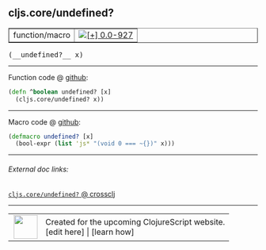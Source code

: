 ## cljs.core/undefined?



 <table border="1">
<tr>
<td>function/macro</td>
<td><a href="https://github.com/cljsinfo/cljs-api-docs/tree/0.0-927"><img valign="middle" alt="[+] 0.0-927" title="Added in 0.0-927" src="https://img.shields.io/badge/+-0.0--927-lightgrey.svg"></a> </td>
</tr>
</table>


 <samp>
(__undefined?__ x)<br>
</samp>

---







Function code @ [github](https://github.com/clojure/clojurescript/blob/r1844/src/cljs/cljs/core.cljs#L1159-L1160):

```clj
(defn ^boolean undefined? [x]
  (cljs.core/undefined? x))
```

<!--
Repo - tag - source tree - lines:

 <pre>
clojurescript @ r1844
└── src
    └── cljs
        └── cljs
            └── <ins>[core.cljs:1159-1160](https://github.com/clojure/clojurescript/blob/r1844/src/cljs/cljs/core.cljs#L1159-L1160)</ins>
</pre>

-->

---

Macro code @ [github](https://github.com/clojure/clojurescript/blob/r1844/src/clj/cljs/core.clj#L240-L241):

```clj
(defmacro undefined? [x]
  (bool-expr (list 'js* "(void 0 === ~{})" x)))
```

<!--
Repo - tag - source tree - lines:

 <pre>
clojurescript @ r1844
└── src
    └── clj
        └── cljs
            └── <ins>[core.clj:240-241](https://github.com/clojure/clojurescript/blob/r1844/src/clj/cljs/core.clj#L240-L241)</ins>
</pre>
-->

---


###### External doc links:

[`cljs.core/undefined?` @ crossclj](http://crossclj.info/fun/cljs.core.cljs/undefined%3F.html)<br>

---

 <table>
<tr><td>
<img valign="middle" align="right" width="48px" src="http://i.imgur.com/Hi20huC.png">
</td><td>
Created for the upcoming ClojureScript website.<br>
[edit here] | [learn how]
</td></tr></table>

[edit here]:https://github.com/cljsinfo/cljs-api-docs/blob/master/cljsdoc/cljs.core/undefinedQMARK.cljsdoc
[learn how]:https://github.com/cljsinfo/cljs-api-docs/wiki/cljsdoc-files

<!--

This information was too distracting to show to readers, but I'll leave it
commented here since it is helpful to:

- pretty-print the data used to generate this document
- and show how to retrieve that data



The API data for this symbol:

```clj
{:return-type boolean,
 :ns "cljs.core",
 :name "undefined?",
 :signature ["[x]"],
 :history [["+" "0.0-927"]],
 :type "function/macro",
 :full-name-encode "cljs.core/undefinedQMARK",
 :source {:code "(defn ^boolean undefined? [x]\n  (cljs.core/undefined? x))",
          :title "Function code",
          :repo "clojurescript",
          :tag "r1844",
          :filename "src/cljs/cljs/core.cljs",
          :lines [1159 1160]},
 :extra-sources [{:code "(defmacro undefined? [x]\n  (bool-expr (list 'js* \"(void 0 === ~{})\" x)))",
                  :title "Macro code",
                  :repo "clojurescript",
                  :tag "r1844",
                  :filename "src/clj/cljs/core.clj",
                  :lines [240 241]}],
 :full-name "cljs.core/undefined?"}

```

Retrieve the API data for this symbol:

```clj
;; from Clojure REPL
(require '[clojure.edn :as edn])
(-> (slurp "https://raw.githubusercontent.com/cljsinfo/cljs-api-docs/catalog/cljs-api.edn")
    (edn/read-string)
    (get-in [:symbols "cljs.core/undefined?"]))
```

-->
